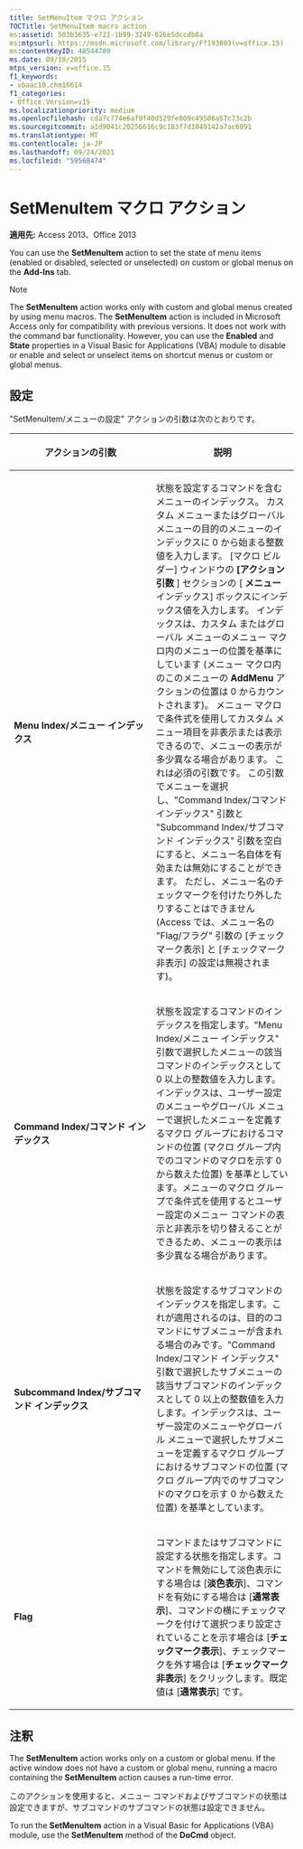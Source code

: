```yaml
---
title: SetMenuItem マクロ アクション
TOCTitle: SetMenuItem macro action
ms:assetid: 503b3635-e721-1b99-3249-626e5dccdb8a
ms:mtpsurl: https://msdn.microsoft.com/library/Ff193803(v=office.15)
ms:contentKeyID: 48544789
ms.date: 09/18/2015
mtps_version: v=office.15
f1_keywords:
- vbaac10.chm16614
f1_categories:
- Office.Version=v15
ms.localizationpriority: medium
ms.openlocfilehash: cda7c774e6af9f40d529fe809c49506a57c73c2b
ms.sourcegitcommit: a1d9041c20256616c9c183f7d1049142a7ac6991
ms.translationtype: MT
ms.contentlocale: ja-JP
ms.lasthandoff: 09/24/2021
ms.locfileid: "59568474"
---
```

# <a name="setmenuitem-macro-action"></a>SetMenuItem マクロ アクション

**適用先:** Access 2013、Office 2013

You can use the **SetMenuItem** action to set the state of menu items (enabled or disabled, selected or unselected) on custom or global menus on the **Add-Ins** tab.

> [!NOTE]
> The **SetMenuItem** action works only with custom and global menus created by using menu macros. The **SetMenuItem** action is included in Microsoft Access only for compatibility with previous versions. It does not work with the command bar functionality. However, you can use the **Enabled** and **State** properties in a Visual Basic for Applications (VBA) module to disable or enable and select or unselect items on shortcut menus or custom or global menus.

## <a name="setting"></a>設定

"SetMenuItem/メニューの設定" アクションの引数は次のとおりです。

<table>
<colgroup>
<col style="width: 50%" />
<col style="width: 50%" />
</colgroup>
<thead>
<tr class="header">
<th><p>アクションの引数</p></th>
<th><p>説明</p></th>
</tr>
</thead>
<tbody>
<tr class="odd">
<td><p><strong>Menu Index/メニュー インデックス</strong></p></td>
<td><p>状態を設定するコマンドを含むメニューのインデックス。 カスタム メニューまたはグローバル メニューの目的のメニューのインデックスに 0 から始まる整数値を入力します。 [マクロ ビルダー] ウィンドウの <strong>[アクション引数</strong> ] セクションの [ <strong>メニュー</strong> インデックス] ボックスにインデックス値を入力します。 インデックスは、カスタム またはグローバル メニューのメニュー マクロ内のメニューの位置を基準にしています (メニュー マクロ内のこのメニューの <strong>AddMenu</strong> アクションの位置は 0 からカウントされます)。 メニュー マクロで条件式を使用してカスタム メニュー項目を非表示または表示できるので、メニューの表示が多少異なる場合があります。 これは必須の引数です。 この引数でメニューを選択し、"Command Index/コマンド インデックス" 引数と "Subcommand Index/サブコマンド インデックス" 引数を空白にすると、メニュー名自体を有効または無効にすることができます。 ただし、メニュー名のチェックマークを付けたり外したりすることはできません (Access では、メニュー名の "Flag/フラグ" 引数の [チェックマーク表示] と [チェックマーク非表示] の設定は無視されます)。</p></td>
</tr>
<tr class="even">
<td><p><strong>Command Index/コマンド インデックス</strong></p></td>
<td><p>状態を設定するコマンドのインデックスを指定します。"Menu Index/メニュー インデックス" 引数で選択したメニューの該当コマンドのインデックスとして 0 以上の整数値を入力します。インデックスは、ユーザー設定のメニューやグローバル メニューで選択したメニューを定義するマクロ グループにおけるコマンドの位置 (マクロ グループ内でのコマンドのマクロを示す 0 から数えた位置) を基準としています。メニューのマクロ グループで条件式を使用するとユーザー設定のメニュー コマンドの表示と非表示を切り替えることができるため、メニューの表示は多少異なる場合があります。</p></td>
</tr>
<tr class="odd">
<td><p><strong>Subcommand Index/サブコマンド インデックス</strong></p></td>
<td><p>状態を設定するサブコマンドのインデックスを指定します。これが適用されるのは、目的のコマンドにサブメニューが含まれる場合のみです。"Command Index/コマンド インデックス" 引数で選択したサブメニューの該当サブコマンドのインデックスとして 0 以上の整数値を入力します。インデックスは、ユーザー設定のメニューやグローバル メニューで選択したサブメニューを定義するマクロ グループにおけるサブコマンドの位置 (マクロ グループ内でのサブコマンドのマクロを示す 0 から数えた位置) を基準としています。</p></td>
</tr>
<tr class="even">
<td><p><strong>Flag</strong></p></td>
<td><p>コマンドまたはサブコマンドに設定する状態を指定します。コマンドを無効にして淡色表示にする場合は [<strong>淡色表示</strong>]、コマンドを有効にする場合は [<strong>通常表示</strong>]、コマンドの横にチェックマークを付けて選択つまり設定されていることを示す場合は [<strong>チェックマーク表示</strong>]、チェックマークを外す場合は [<strong>チェックマーク非表示</strong>] をクリックします。既定値は [<strong>通常表示</strong>] です。</p></td>
</tr>
</tbody>
</table>


## <a name="remarks"></a>注釈

The **SetMenuItem** action works only on a custom or global menu. If the active window does not have a custom or global menu, running a macro containing the **SetMenuItem** action causes a run-time error.

このアクションを使用すると、メニュー コマンドおよびサブコマンドの状態は設定できますが、サブコマンドのサブコマンドの状態は設定できません。

To run the **SetMenuItem** action in a Visual Basic for Applications (VBA) module, use the **SetMenuItem** method of the **DoCmd** object.

